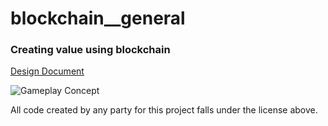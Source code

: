 # blockchain__general
### Creating value using blockchain

[Design Document](https://docs.google.com/document/d/1tsXx9D7I1wqGmEUUq0oJGUZ--iy6KbLGce7hpL9jQK8/edit?usp=sharing)

![Gameplay Concept](https://github.com/dev-launchers/blockchain__general/blob/main/art/DevBotProto.png "Gameplay Concept")

All code created by any party for this project falls under the license above.
